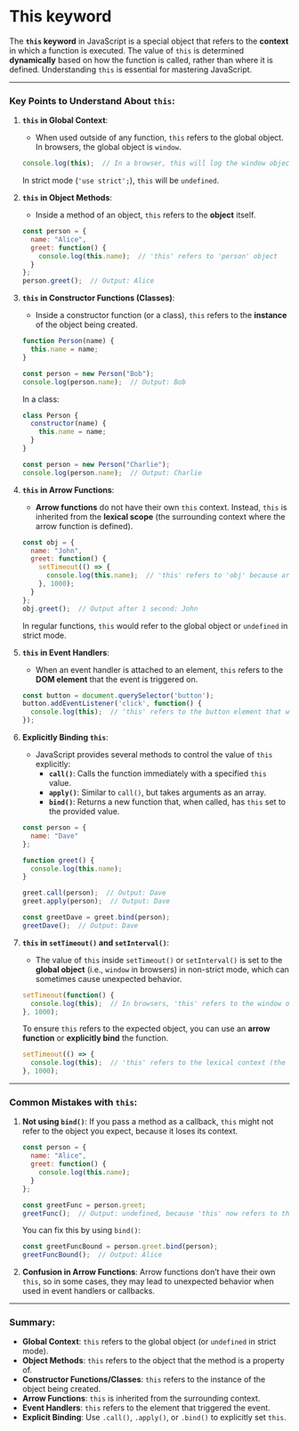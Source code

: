 # This keyword

The **`this` keyword** in JavaScript is a special object that refers to the **context** in which a function is executed. The value of `this` is determined **dynamically** based on how the function is called, rather than where it is defined. Understanding `this` is essential for mastering JavaScript.

---

### **Key Points to Understand About `this`:**

1. **`this` in Global Context**:
   - When used outside of any function, `this` refers to the global object. In browsers, the global object is `window`.

   ```js
   console.log(this);  // In a browser, this will log the window object
   ```

   In strict mode (`'use strict';`), `this` will be `undefined`.

2. **`this` in Object Methods**:
   - Inside a method of an object, `this` refers to the **object** itself.

   ```js
   const person = {
     name: "Alice",
     greet: function() {
       console.log(this.name);  // 'this' refers to 'person' object
     }
   };
   person.greet();  // Output: Alice
   ```

3. **`this` in Constructor Functions (Classes)**:
   - Inside a constructor function (or a class), `this` refers to the **instance** of the object being created.

   ```js
   function Person(name) {
     this.name = name;
   }

   const person = new Person("Bob");
   console.log(person.name);  // Output: Bob
   ```

   In a class:
   ```js
   class Person {
     constructor(name) {
       this.name = name;
     }
   }

   const person = new Person("Charlie");
   console.log(person.name);  // Output: Charlie
   ```

4. **`this` in Arrow Functions**:
   - **Arrow functions** do not have their own `this` context. Instead, `this` is inherited from the **lexical scope** (the surrounding context where the arrow function is defined).

   ```js
   const obj = {
     name: "John",
     greet: function() {
       setTimeout(() => {
         console.log(this.name);  // 'this' refers to 'obj' because arrow function inherits 'this'
       }, 1000);
     }
   };
   obj.greet();  // Output after 1 second: John
   ```

   In regular functions, `this` would refer to the global object or `undefined` in strict mode.

5. **`this` in Event Handlers**:
   - When an event handler is attached to an element, `this` refers to the **DOM element** that the event is triggered on.

   ```js
   const button = document.querySelector('button');
   button.addEventListener('click', function() {
     console.log(this);  // 'this' refers to the button element that was clicked
   });
   ```

6. **Explicitly Binding `this`**:
   - JavaScript provides several methods to control the value of `this` explicitly:
     - **`call()`**: Calls the function immediately with a specified `this` value.
     - **`apply()`**: Similar to `call()`, but takes arguments as an array.
     - **`bind()`**: Returns a new function that, when called, has `this` set to the provided value.

   ```js
   const person = {
     name: "Dave"
   };

   function greet() {
     console.log(this.name);
   }

   greet.call(person);  // Output: Dave
   greet.apply(person);  // Output: Dave

   const greetDave = greet.bind(person);
   greetDave();  // Output: Dave
   ```

7. **`this` in `setTimeout()` and `setInterval()`**:
   - The value of `this` inside `setTimeout()` or `setInterval()` is set to the **global object** (i.e., `window` in browsers) in non-strict mode, which can sometimes cause unexpected behavior.

   ```js
   setTimeout(function() {
     console.log(this);  // In browsers, 'this' refers to the window object
   }, 1000);
   ```

   To ensure `this` refers to the expected object, you can use an **arrow function** or **explicitly bind** the function.

   ```js
   setTimeout(() => {
     console.log(this);  // 'this' refers to the lexical context (the surrounding object)
   }, 1000);
   ```

---

### **Common Mistakes with `this`:**
1. **Not using `bind()`**: If you pass a method as a callback, `this` might not refer to the object you expect, because it loses its context.
   
   ```js
   const person = {
     name: "Alice",
     greet: function() {
       console.log(this.name);
     }
   };

   const greetFunc = person.greet;
   greetFunc();  // Output: undefined, because 'this' now refers to the global object
   ```

   You can fix this by using `bind()`:
   ```js
   const greetFuncBound = person.greet.bind(person);
   greetFuncBound();  // Output: Alice
   ```

2. **Confusion in Arrow Functions**: Arrow functions don’t have their own `this`, so in some cases, they may lead to unexpected behavior when used in event handlers or callbacks.

---

### **Summary:**
- **Global Context**: `this` refers to the global object (or `undefined` in strict mode).
- **Object Methods**: `this` refers to the object that the method is a property of.
- **Constructor Functions/Classes**: `this` refers to the instance of the object being created.
- **Arrow Functions**: `this` is inherited from the surrounding context.
- **Event Handlers**: `this` refers to the element that triggered the event.
- **Explicit Binding**: Use `.call()`, `.apply()`, or `.bind()` to explicitly set `this`.